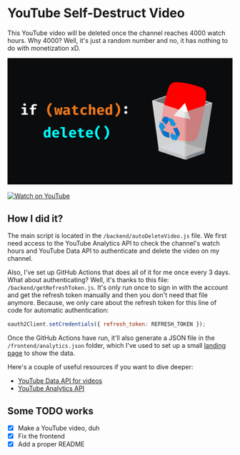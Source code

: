 # YouTube Self-Destruct Video

This YouTube video will be deleted once the channel reaches 4000 watch hours. Why 4000? Well, it's just a random number and no, it has nothing to do with monetization xD.

![YouTube thumbnail](/thumbnail.png)

<div>
<a href="https://www.youtube.com/watch?v=n_9akba9up8" target="_blank">
  <img src="https://img.shields.io/static/v1?label=&message=Watch%20on%20YouTube&labelColor=FFFFFF&color=FF0000&style=for-the-badge&logo=youtube&logoColor=FF0000" alt="Watch on YouTube">
</a>
<div>

## How I did it?

The main script is located in the `/backend/autoDeleteVideo.js` file. We first need access to the YouTube Analytics API to check the channel's watch hours and YouTube Data API to authenticate and delete the video on my channel.

Also, I've set up GitHub Actions that does all of it for me once every 3 days. What about authenticating? Well, it's thanks to this file: `/backend/getRefreshToken.js`. It's only run once to sign in with the account and get the refresh token manually and then you don't need that file anymore. Because, we only care about the refresh token for this line of code for automatic authentication:

```js
oauth2Client.setCredentials({ refresh_token: REFRESH_TOKEN });
```

Once the GitHub Actions have run, it'll also generate a JSON file in the `/frontend/analytics.json` folder, which I've used to set up a small [landing page](https://youtube-self-destruct-video.vercel.app/) to show the data.

Here's a couple of useful resources if you want to dive deeper:

- [YouTube Data API for videos](https://developers.google.com/youtube/v3/docs/videos)
- [YouTube Analytics API](https://developers.google.com/youtube/analytics/reference)

## Some TODO works

- [x] Make a YouTube video, duh
- [x] Fix the frontend
- [x] Add a proper README
